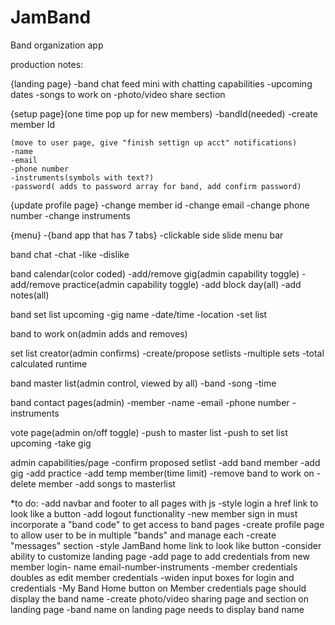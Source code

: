 # JamBand
Band organization app

production notes:


{landing page}
	-band chat feed mini with chatting capabilities
	-upcoming dates
	-songs to work on
	-photo/video share section


{setup page}(one time pop up for new members)
	-bandId(needed)
	-create member Id
	
	(move to user page, give "finish settign up acct" notifications)
	-name
	-email
	-phone number
	-instruments(symbols with text?)
	-password( adds to password array for band, add confirm password)
	
{update profile page}
	-change member id
	-change email
	-change phone number
	-change instruments	

{menu}
	-{band app that has 7 tabs}
	-clickable side slide menu bar

band chat
	-chat
	-like
	-dislike

band calendar(color coded)
	-add/remove gig(admin capability toggle)
	-add/remove practice(admin capability toggle)
	-add block day(all)
	-add notes(all)
	
band set list upcoming
	-gig name
	-date/time
	-location
	-set list

band to work on(admin adds and removes)

set list creator(admin confirms)
	-create/propose setlists
	-multiple sets
	-total calculated runtime

band master list(admin control, viewed by all)
	-band
	-song
	-time

band contact pages(admin)
	-member	
	-name
	-email
	-phone number
	-instruments

vote page(admin on/off toggle)
	-push to master list
	-push to set list upcoming
	-take gig

admin capabilities/page
	-confirm proposed setlist
	-add band member
	-add gig
	-add practice
	-add temp member(time limit)
	-remove band to work on
	-delete member
	-add songs to masterlist






*to do:
	-add navbar and footer to all pages with js
	-style login a href link to look like a button
	-add logout functionality
	-new member sign in must incorporate a "band code" to get access to band pages
	-create profile page to allow user to be in multiple "bands" and manage each
	-create "messages" section
	-style JamBand home link to look like button
	-consider ability to customize landing page 
	-add page to add credentials from new member login- name email-number-instruments
	-member credentials doubles as edit member credentials
	-widen input boxes for login and credentials
	-My Band Home button on Member credentials page should display the band name
	-create photo/video sharing page and section on landing page 
	-band name on landing page needs to display band name